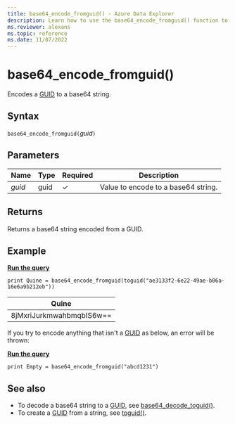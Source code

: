 ```yaml
---
title: base64_encode_fromguid() - Azure Data Explorer
description: Learn how to use the base64_encode_fromguid() function to return a base64 string from a GUID.
ms.reviewer: alexans
ms.topic: reference 
ms.date: 11/07/2022
---
```

# base64_encode_fromguid()

Encodes a [GUID](./scalar-data-types/guid.md) to a base64 string.

## Syntax

`base64_encode_fromguid(`*guid*`)`

## Parameters

| Name | Type | Required | Description |
|--|--|--|--|
| *guid* | guid | &check; | Value to encode to a base64 string. |

## Returns

Returns a base64 string encoded from a GUID.

## Example

[**Run the query**](https://dataexplorer.azure.com/clusters/help/databases/Samples?query=H4sIAAAAAAAAAx3FQQqAIBAF0KuIq1oIOcqAiw7RCWLMX7hIw/T+QW/znpZLV9vIBWpVUV6w31GOmrCfrd7XyGnq9U8LnHXuJMMgMj4ITFxYjGWwhEiWEPU8fxrJzt9UAAAA)

```kusto
print Quine = base64_encode_fromguid(toguid("ae3133f2-6e22-49ae-b06a-16e6a9b212eb"))  
```

|Quine|
|-----|
|8jMxriJurkmwahbmqbIS6w==|

If you try to encode anything that isn't a [GUID](./scalar-data-types/guid.md) as below, an error will be thrown:

[**Run the query**](https://dataexplorer.azure.com/clusters/help/databases/Samples?query=H4sIAAAAAAAAAysoyswrUXDNLSipVLBVSEosTjUziU/NS85PSY1PK8rPTS/NTNFQSkxKTjE0MjZU0gQApqVKnzAAAAA=)

```kusto
print Empty = base64_encode_fromguid("abcd1231")
```

## See also

* To decode a base64 string to a [GUID](./scalar-data-types/guid.md), see [base64_decode_toguid()](base64-decode-toguid-function.md).
* To create a [GUID](./scalar-data-types/guid.md) from a string, see [toguid()](toguidfunction.md).